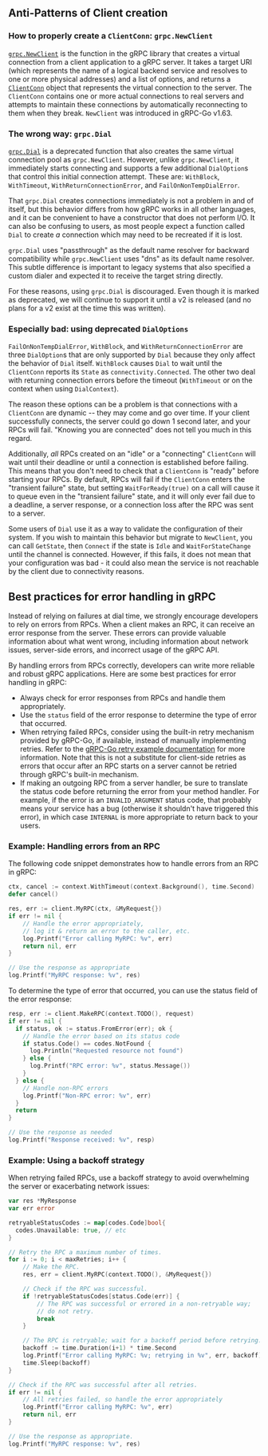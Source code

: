 ## Anti-Patterns of Client creation

### How to properly create a `ClientConn`: `grpc.NewClient`

[`grpc.NewClient`](https://pkg.go.dev/github.com/oodle-ai/grpc-go#NewClient) is the
function in the gRPC library that creates a virtual connection from a client
application to a gRPC server.  It takes a target URI (which represents the name
of a logical backend service and resolves to one or more physical addresses) and
a list of options, and returns a
[`ClientConn`](https://pkg.go.dev/github.com/oodle-ai/grpc-go#ClientConn) object that
represents the virtual connection to the server.  The `ClientConn` contains one
or more actual connections to real servers and attempts to maintain these
connections by automatically reconnecting to them when they break.  `NewClient`
was introduced in gRPC-Go v1.63.

### The wrong way: `grpc.Dial`

[`grpc.Dial`](https://pkg.go.dev/github.com/oodle-ai/grpc-go#Dial) is a deprecated
function that also creates the same virtual connection pool as `grpc.NewClient`.
However, unlike `grpc.NewClient`, it immediately starts connecting and supports
a few additional `DialOption`s that control this initial connection attempt.
These are: `WithBlock`, `WithTimeout`, `WithReturnConnectionError`, and
`FailOnNonTempDialError`.

That `grpc.Dial` creates connections immediately is not a problem in and of
itself, but this behavior differs from how gRPC works in all other languages,
and it can be convenient to have a constructor that does not perform I/O.  It
can also be confusing to users, as most people expect a function called `Dial`
to create _a_ connection which may need to be recreated if it is lost.

`grpc.Dial` uses "passthrough" as the default name resolver for backward
compatibility while `grpc.NewClient` uses "dns" as its default name resolver.
This subtle difference is important to legacy systems that also specified a
custom dialer and expected it to receive the target string directly.

For these reasons, using `grpc.Dial` is discouraged.  Even though it is marked
as deprecated, we will continue to support it until a v2 is released (and no
plans for a v2 exist at the time this was written).

### Especially bad: using deprecated `DialOptions`

`FailOnNonTempDialError`, `WithBlock`, and `WithReturnConnectionError` are three
`DialOption`s that are only supported by `Dial` because they only affect the
behavior of `Dial` itself. `WithBlock` causes `Dial` to wait until the
`ClientConn` reports its `State` as `connectivity.Connected`.  The other two deal
with returning connection errors before the timeout (`WithTimeout` or on the
context when using `DialContext`).

The reason these options can be a problem is that connections with a
`ClientConn` are dynamic -- they may come and go over time.  If your client
successfully connects, the server could go down 1 second later, and your RPCs
will fail.  "Knowing you are connected" does not tell you much in this regard.

Additionally, _all_ RPCs created on an "idle" or a "connecting" `ClientConn`
will wait until their deadline or until a connection is established before
failing.  This means that you don't need to check that a `ClientConn` is "ready"
before starting your RPCs.  By default, RPCs will fail if the `ClientConn`
enters the "transient failure" state, but setting `WaitForReady(true)` on a
call will cause it to queue even in the "transient failure" state, and it will
only ever fail due to a deadline, a server response, or a connection loss after
the RPC was sent to a server.

Some users of `Dial` use it as a way to validate the configuration of their
system.  If you wish to maintain this behavior but migrate to `NewClient`, you
can call `GetState`, then `Connect` if the state is `Idle` and
`WaitForStateChange` until the channel is connected.  However, if this fails,
it does not mean that your configuration was bad - it could also mean the
service is not reachable by the client due to connectivity reasons.

## Best practices for error handling in gRPC

Instead of relying on failures at dial time, we strongly encourage developers to
rely on errors from RPCs.  When a client makes an RPC, it can receive an error
response from the server.  These errors can provide valuable information about
what went wrong, including information about network issues, server-side errors,
and incorrect usage of the gRPC API.

By handling errors from RPCs correctly, developers can write more reliable and
robust gRPC applications.  Here are some best practices for error handling in
gRPC:

- Always check for error responses from RPCs and handle them appropriately.
- Use the `status` field of the error response to determine the type of error
  that occurred.
- When retrying failed RPCs, consider using the built-in retry mechanism
  provided by gRPC-Go, if available, instead of manually implementing retries.
  Refer to the [gRPC-Go retry example
  documentation](https://github.com/grpc/grpc-go/blob/master/examples/features/retry/README.md)
  for more information.  Note that this is not a substitute for client-side
  retries as errors that occur after an RPC starts on a server cannot be
  retried through gRPC's built-in mechanism.
- If making an outgoing RPC from a server handler, be sure to translate the
  status code before returning the error from your method handler.  For example,
  if the error is an `INVALID_ARGUMENT` status code, that probably means
  your service has a bug (otherwise it shouldn't have triggered this error), in
  which case `INTERNAL` is more appropriate to return back to your users.

### Example: Handling errors from an RPC

The following code snippet demonstrates how to handle errors from an RPC in
gRPC:

```go
ctx, cancel := context.WithTimeout(context.Background(), time.Second)
defer cancel()

res, err := client.MyRPC(ctx, &MyRequest{})
if err != nil {
    // Handle the error appropriately,
    // log it & return an error to the caller, etc.
    log.Printf("Error calling MyRPC: %v", err)
    return nil, err
}

// Use the response as appropriate
log.Printf("MyRPC response: %v", res)
```

To determine the type of error that occurred, you can use the status field of
the error response:

```go
resp, err := client.MakeRPC(context.TODO(), request)
if err != nil {
  if status, ok := status.FromError(err); ok {
    // Handle the error based on its status code
    if status.Code() == codes.NotFound {
      log.Println("Requested resource not found")
    } else {
      log.Printf("RPC error: %v", status.Message())
    }
  } else {
    // Handle non-RPC errors
    log.Printf("Non-RPC error: %v", err)
  }
  return
}

// Use the response as needed
log.Printf("Response received: %v", resp)
```

### Example: Using a backoff strategy

When retrying failed RPCs, use a backoff strategy to avoid overwhelming the
server or exacerbating network issues:

```go
var res *MyResponse
var err error

retryableStatusCodes := map[codes.Code]bool{
  codes.Unavailable: true, // etc
}

// Retry the RPC a maximum number of times.
for i := 0; i < maxRetries; i++ {
    // Make the RPC.
    res, err = client.MyRPC(context.TODO(), &MyRequest{})

    // Check if the RPC was successful.
    if !retryableStatusCodes[status.Code(err)] {
        // The RPC was successful or errored in a non-retryable way;
        // do not retry.
        break
    }

    // The RPC is retryable; wait for a backoff period before retrying.
    backoff := time.Duration(i+1) * time.Second
    log.Printf("Error calling MyRPC: %v; retrying in %v", err, backoff)
    time.Sleep(backoff)
}

// Check if the RPC was successful after all retries.
if err != nil {
    // All retries failed, so handle the error appropriately
    log.Printf("Error calling MyRPC: %v", err)
    return nil, err
}

// Use the response as appropriate.
log.Printf("MyRPC response: %v", res)
```
